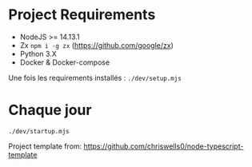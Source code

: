

# Project Requirements

* NodeJS >= 14.13.1
* Zx `npm i -g zx` (https://github.com/google/zx)
* Python 3.X
* Docker & Docker-compose


Une fois les requirements installés : `./dev/setup.mjs`

# Chaque jour
`./dev/startup.mjs`


Project template from: https://github.com/chriswells0/node-typescript-template